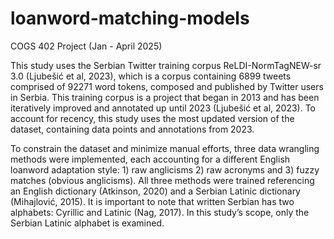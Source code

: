 # loanword-matching-models
COGS 402 Project (Jan - April 2025)

This study uses the Serbian Twitter training corpus ReLDI-NormTagNEW-sr 3.0 (Ljubešić et al, 2023), which is a corpus containing 6899 tweets comprised of 92271 word tokens, composed and published by Twitter users in Serbia. This training corpus is a project that began in 2013 and has been iteratively improved and annotated up until 2023 (Ljubešić et al, 2023). To account for recency, this study uses the most updated version of the dataset, containing data points and annotations from 2023. 

To constrain the dataset and minimize manual efforts, three data wrangling methods were implemented, each accounting for a different English loanword adaptation style: 1) raw anglicisms 2) raw acronyms and 3) fuzzy matches (obvious anglicisms). All three methods were trained referencing an English dictionary (Atkinson, 2020) and a Serbian Latinic dictionary (Mihajlović, 2015). It is important to note that written Serbian has two alphabets: Cyrillic and Latinic (Nag, 2017). In this study’s scope, only the Serbian Latinic alphabet is examined. 

